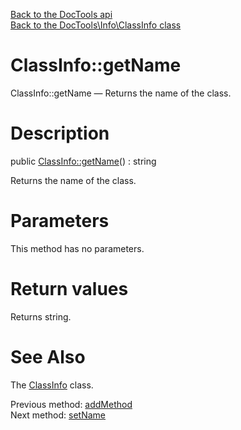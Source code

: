 [Back to the DocTools api](https://github.com/lingtalfi/DocTools/blob/master/doc/api/DocTools.md)<br>
[Back to the DocTools\Info\ClassInfo class](https://github.com/lingtalfi/DocTools/blob/master/doc/api/DocTools/Info/ClassInfo.md)


ClassInfo::getName
================



ClassInfo::getName — Returns the name of the class.




Description
================


public [ClassInfo::getName](https://github.com/lingtalfi/DocTools/blob/master/doc/api/DocTools/Info/ClassInfo/getName.md)() : string




Returns the name of the class.




Parameters
================

This method has no parameters.


Return values
================

Returns string.







See Also
================

The [ClassInfo](https://github.com/lingtalfi/DocTools/blob/master/doc/api/DocTools/Info/ClassInfo.md) class.

Previous method: [addMethod](https://github.com/lingtalfi/DocTools/blob/master/doc/api/DocTools/Info/ClassInfo/addMethod.md)<br>Next method: [setName](https://github.com/lingtalfi/DocTools/blob/master/doc/api/DocTools/Info/ClassInfo/setName.md)<br>

